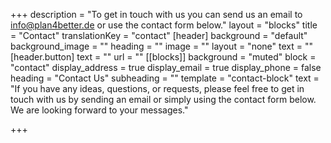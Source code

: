 +++
description = "To get in touch with us you can send us an email to info@plan4better.de or use the contact form below."
layout = "blocks"
title = "Contact"
translationKey = "contact"
[header]
background = "default"
background_image = ""
heading = ""
image = ""
layout = "none"
text = ""
[header.button]
text = ""
url = ""
[[blocks]]
background = "muted"
block = "contact"
display_address = true
display_email = true
display_phone = false
heading = "Contact Us"
subheading = ""
template = "contact-block"
text = "If you have any ideas, questions, or requests, please feel free to get in touch with us by sending an email or simply using the contact form below. We are looking forward to your messages."

+++
